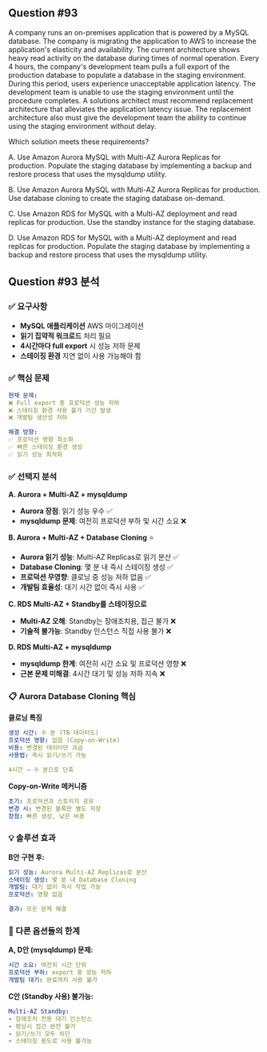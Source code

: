 ## Question #93
A company runs an on-premises application that is powered by a MySQL database. 
The company is migrating the application to AWS to increase the application's elasticity and availability.
The current architecture shows heavy read activity on the database during times of normal operation. 
Every 4 hours, the company's development team pulls a full export of the production database to populate a database in the staging environment. 
During this period, users experience unacceptable application latency. 
The development team is unable to use the staging environment until the procedure completes.
A solutions architect must recommend replacement architecture that alleviates the application latency issue. 
The replacement architecture also must give the development team the ability to continue using the staging environment without delay.

Which solution meets these requirements?

A. Use Amazon Aurora MySQL with Multi-AZ Aurora Replicas for production. Populate the staging database by implementing a backup and restore process that uses the mysqldump utility.

B. Use Amazon Aurora MySQL with Multi-AZ Aurora Replicas for production. Use database cloning to create the staging database on-demand.

C. Use Amazon RDS for MySQL with a Multi-AZ deployment and read replicas for production. Use the standby instance for the staging database.

D. Use Amazon RDS for MySQL with a Multi-AZ deployment and read replicas for production. Populate the staging database by implementing a backup and restore process that uses the mysqldump utility.

## Question #93 분석

### ✅ 요구사항
- **MySQL 애플리케이션** AWS 마이그레이션
- **읽기 집약적 워크로드** 처리 필요
- **4시간마다 full export** 시 성능 저하 문제
- **스테이징 환경** 지연 없이 사용 가능해야 함

### ✅ 핵심 문제
```yaml
현재 문제:
❌ Full export 중 프로덕션 성능 저하
❌ 스테이징 환경 사용 불가 기간 발생
❌ 개발팀 생산성 저하

해결 방향:
✅ 프로덕션 영향 최소화
✅ 빠른 스테이징 환경 생성
✅ 읽기 성능 최적화
```

### ✅ 선택지 분석

**A. Aurora + Multi-AZ + mysqldump**
- **Aurora 장점**: 읽기 성능 우수 ✅
- **mysqldump 문제**: 여전히 프로덕션 부하 및 시간 소요 ❌

**B. Aurora + Multi-AZ + Database Cloning** ⭐
- **Aurora 읽기 성능**: Multi-AZ Replicas로 읽기 분산 ✅
- **Database Cloning**: 몇 분 내 즉시 스테이징 생성 ✅
- **프로덕션 무영향**: 클로닝 중 성능 저하 없음 ✅
- **개발팀 효율성**: 대기 시간 없이 즉시 사용 ✅

**C. RDS Multi-AZ + Standby를 스테이징으로**
- **Multi-AZ 오해**: Standby는 장애조치용, 접근 불가 ❌
- **기술적 불가능**: Standby 인스턴스 직접 사용 불가 ❌

**D. RDS Multi-AZ + mysqldump**
- **mysqldump 한계**: 여전히 시간 소요 및 프로덕션 영향 ❌
- **근본 문제 미해결**: 4시간 대기 및 성능 저하 지속 ❌

### 📋 Aurora Database Cloning 핵심

**클로닝 특징**
```yaml
생성 시간: 수 분 (TB 데이터도)
프로덕션 영향: 없음 (Copy-on-Write)
비용: 변경된 데이터만 과금
사용법: 즉시 읽기/쓰기 가능

4시간 → 수 분으로 단축
```

**Copy-on-Write 메커니즘**
```yaml
초기: 프로덕션과 스토리지 공유
변경 시: 변경된 블록만 별도 저장
장점: 빠른 생성, 낮은 비용
```

### 💡 솔루션 효과

**B안 구현 후:**
```yaml
읽기 성능: Aurora Multi-AZ Replicas로 분산
스테이징 생성: 몇 분 내 Database Cloning
개발팀: 대기 없이 즉시 작업 가능
프로덕션: 영향 없음

결과: 모든 문제 해결
```

### 🚫 다른 옵션들의 한계

**A, D안 (mysqldump) 문제:**
```yaml
시간 소요: 여전히 시간 단위
프로덕션 부하: export 중 성능 저하
개발팀 대기: 완료까지 사용 불가
```

**C안 (Standby 사용) 불가능:**
```yaml
Multi-AZ Standby:
- 장애조치 전용 대기 인스턴스
- 평상시 접근 완전 불가
- 읽기/쓰기 모두 차단
- 스테이징 용도로 사용 불가능
```

